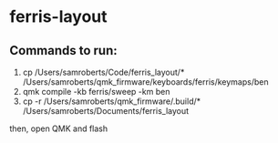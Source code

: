# ferris-layout

## Commands to run:

1. cp /Users/samroberts/Code/ferris_layout/\* /Users/samroberts/qmk_firmware/keyboards/ferris/keymaps/ben
2. qmk compile -kb ferris/sweep -km ben
3. cp -r /Users/samroberts/qmk_firmware/.build/\* /Users/samroberts/Documents/ferris_layout

then, open QMK and flash

